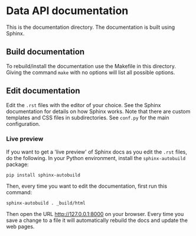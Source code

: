 # Data API documentation
This is the documentation directory. The documentation is built using Sphinx.

## Build documentation

To rebuild/install the documentation use the Makefile in this directory. Giving the command `make` with no options will list all possible options.

## Edit documentation

Edit the `.rst` files with the editor of your choice. See the Sphinx documentation for details on how Sphinx works. Note that there are custom templates and CSS files in subdirectories. See `conf.py` for the main configuration.

### Live preview

If you want to get a 'live preview' of Sphinx docs as you edit the `.rst` files, do the following. In your Python environment, install the `sphinx-autobuild` package:

    pip install sphinx-autobuild 
    
Then, every time you want to edit the documentation, first run this command:

    sphinx-autobuild . _build/html 
    
Then open the URL http://127.0.0.1:8000 on your browser. Every time you save a change to a file it will automatically rebuild the docs and update the web pages.